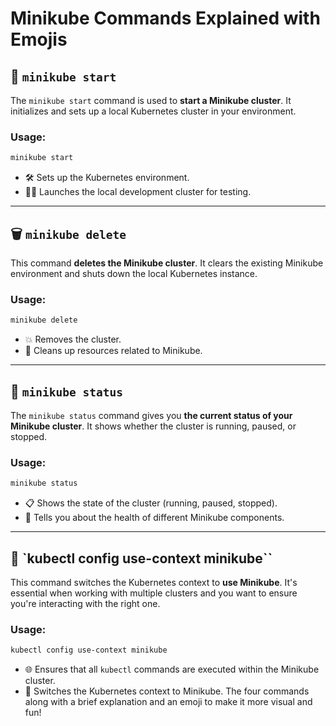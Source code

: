 # Minikube Commands Explained with Emojis

## 🚀 `minikube start`

The `minikube start` command is used to **start a Minikube cluster**. It initializes and sets up a local Kubernetes cluster in your environment.

### Usage:
```bash
minikube start
```
- 🛠️ Sets up the Kubernetes environment.
- 🧑‍💻 Launches the local development cluster for testing.

---

## 🗑️ `minikube delete`

This command **deletes the Minikube cluster**. It clears the existing Minikube environment and shuts down the local Kubernetes instance.

### Usage:
```bash
minikube delete
```
- 💥 Removes the cluster.
- 🧹 Cleans up resources related to Minikube.

---

## 🧐 `minikube status`

The `minikube status` command gives you **the current status of your Minikube cluster**. It shows whether the cluster is running, paused, or stopped.

### Usage:
```bash
minikube status
```
- 📋 Shows the state of the cluster (running, paused, stopped).
- 🚥 Tells you about the health of different Minikube components.

---

## 🔄 `kubectl config use-context minikube``

This command switches the Kubernetes context to **use Minikube**. It's essential when working with multiple clusters and you want to ensure you're interacting with the right one.

### Usage:
```bash
kubectl config use-context minikube
```
- 🌐 Ensures that all `kubectl` commands are executed within the Minikube cluster.
- 🔀 Switches the Kubernetes context to Minikube.
The four commands along with a brief explanation and an emoji to make it more visual and fun!
